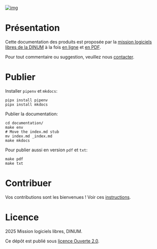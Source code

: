 
[![img](https://img.shields.io/badge/code.gouv.fr-contributif-blue.svg)](https://code.gouv.fr/documentation/#quels-degres-douverture-pour-les-codes-sources)

# Présentation

Cette documentation des produits est proposée par la [mission logiciels libres de la DINUM](https://code.gouv.fr) à la fois [en ligne](https://code.gouv.fr/produits/) et [en PDF](https://code.gouv.fr/produits/codegouvfr-presentation.pdf).

Pour tout commentaire ou suggestion, veuillez nous [contacter](https://code.gouv.fr/fr/contact/).

# Publier

Installer `pipenv` et `mkdocs`:

```
pipx install pipenv
pipx install mkdocs
```

Publier la documentation:

```
cd documentation/
make env
# Move the index.md stub
mv index.md _index.md
make mkdocs
```

Pour publier aussi en version `pdf` et `txt`:

```
make pdf
make txt
```

# Contribuer

Vos contributions sont les bienvenues !  Voir ces [instructions](https://github.com/codegouvfr/codegouvfr-documentation/blob/main/CONTRIBUTING.fr.md).

# Licence

2025 Mission logiciels libres, DINUM.

Ce dépôt est publié sous [licence Ouverte 2.0](https://raw.githubusercontent.com/codegouvfr/codegouvfr-documentation/refs/heads/main/LICENSES/LICENSE.Etalab-2.0.txt).
